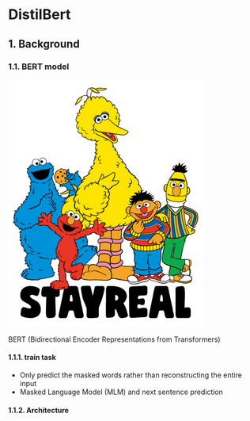 # DistilBert 

## 1. Background

### 1.1. BERT model

<img src="./plots/image.png" alt="image" style="zoom:50%;" />


BERT (Bidirectional Encoder Representations from Transformers) 

#### 1.1.1. train task

* Only predict the masked words rather than reconstructing the entire input 
* Masked Language Model (MLM)  and next sentence prediction 

#### 1.1.2. Architecture

